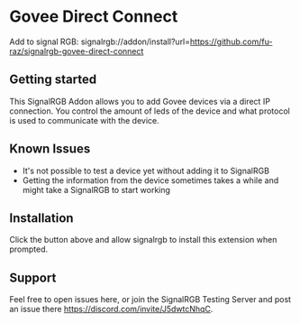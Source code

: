 # Govee Direct Connect

Add to signal RGB:
signalrgb://addon/install?url=https://github.com/fu-raz/signalrgb-govee-direct-connect

## Getting started
This SignalRGB Addon allows you to add Govee devices via a direct IP connection. You control the amount of leds of the device and what protocol is used to communicate with the device.

## Known Issues
- It's not possible to test a device yet without adding it to SignalRGB
- Getting the information from the device sometimes takes a while and might take a SignalRGB to start working

## Installation
Click the button above and allow signalrgb to install this extension when prompted.

## Support
Feel free to open issues here, or join the SignalRGB Testing Server and post an issue there https://discord.com/invite/J5dwtcNhqC.
